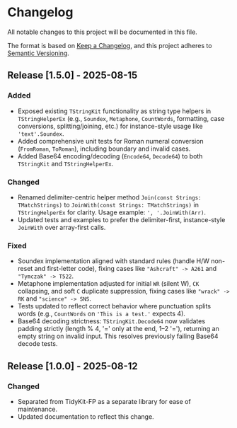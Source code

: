 # Changelog

All notable changes to this project will be documented in this file.

The format is based on [Keep a Changelog](https://keepachangelog.com/en/1.0.0/),
and this project adheres to [Semantic Versioning](https://semver.org/spec/v2.0.0.html).


## Release [1.5.0] - 2025-08-15

### Added

- Exposed existing `TStringKit` functionality as string type helpers in `TStringHelperEx` (e.g., `Soundex`, `Metaphone`, `CountWords`, formatting, case conversions, splitting/joining, etc.) for instance-style usage like `'text'.Soundex`.
- Added comprehensive unit tests for Roman numeral conversion (`FromRoman`, `ToRoman`), including boundary and invalid cases.
- Added Base64 encoding/decoding (`Encode64`, `Decode64`) to both `TStringKit` and `TStringHelperEx`.

### Changed

- Renamed delimiter-centric helper method `Join(const Strings: TMatchStrings)` to `JoinWith(const Strings: TMatchStrings)` in `TStringHelperEx` for clarity. Usage example: `', '.JoinWith(Arr)`.
- Updated tests and examples to prefer the delimiter-first, instance-style `JoinWith` over array-first calls.

### Fixed

- Soundex implementation aligned with standard rules (handle H/W non-reset and first-letter code), fixing cases like `"Ashcraft" -> A261` and `"Tymczak" -> T522`.
- Metaphone implementation adjusted for initial `WR` (silent W), `CK` collapsing, and soft `C` duplicate suppression, fixing cases like `"wrack" -> RK` and `"science" -> SNS`.
- Tests updated to reflect correct behavior where punctuation splits words (e.g., `CountWords` on `'This is a test.'` expects 4).
- Base64 decoding strictness: `TStringKit.Decode64` now validates padding strictly (length % 4, '=' only at the end, 1–2 '='), returning an empty string on invalid input. This resolves previously failing Base64 decode tests.

## Release [1.0.0] - 2025-08-12

### Changed

- Separated from TidyKit-FP as a separate library for ease of maintenance.
- Updated documentation to reflect this change.

